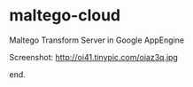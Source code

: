 maltego-cloud
=============

Maltego Transform Server in Google AppEngine

Screenshot:
http://oi41.tinypic.com/oiaz3q.jpg

end.

